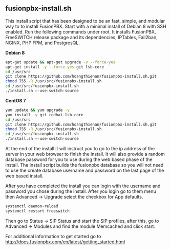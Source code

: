 fusionpbx-install.sh
--------------------------------------

This install script that has been designed to be an fast, simple, and modular way to to install FusionPBX. Start with a minimal install of Debian 8 with SSH enabled. Run the following commands under root. It installs FusionPBX, FreeSWITCH release package and its dependencies, IPTables, Fail2ban, NGINX, PHP FPM, and PostgresQL.

**Debian 8**
```bash
apt-get update && apt-get upgrade -y --force-yes
apt-get install -y --force-yes git lsb-core
cd /usr/src
git clone https://github.com/hoangthienan/fusionpbx-install.sh.git
chmod 755 -R /usr/src/fusionpbx-install.sh
cd /usr/src/fusionpbx-install.sh
./install.sh —-use-switch-source
```

**CentOS 7**
```bash
yum update && yum upgrade -y
yum install -y git redhat-lsb-core
cd /usr/src
git clone https://github.com/hoangthienan/fusionpbx-install.sh.git
chmod 755 -R /usr/src/fusionpbx-install.sh
cd /usr/src/fusionpbx-install.sh
./install.sh —-use-switch-source
```

At the end of the install it will instruct you to go to the ip address of the server in your web browser to finish the install. It will also provide a random database password for you to use during the web based phase of the install. The install script builds the fusionpbx database so you will not need to use the create database username and password on the last page of the web based install.

After you have completed the install you can login with the username and password you chose during the install. After you login go to them menu then Advanced -> Upgrade select the checkbox for App defaults. 

```bash
systemctl daemon-reload
systemctl restart freeswitch
```

Then go to Status -> SIP Status and start the SIP profiles, after this, go to Advanced -> Modules and find the module Memcached and click start.

For additional information to get started go to http://docs.fusionpbx.com/en/latest/getting_started.html 


